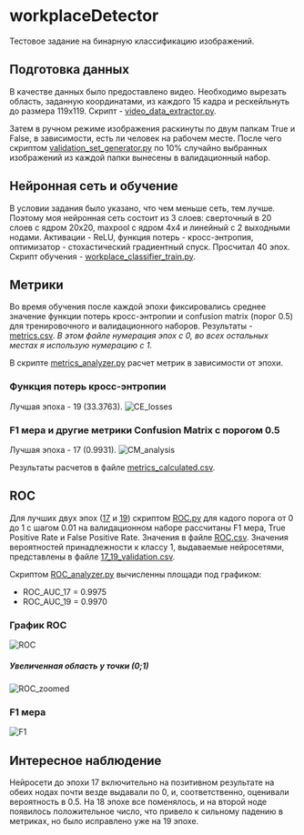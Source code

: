 # workplaceDetector
Тестовое задание на бинарную классификацию изображений.

## Подготовка данных
В качестве данных было предоставлено видео. Необходимо вырезать область, заданную координатами, из каждого 15 кадра и рескейльнуть до  размера 119x119. Скрипт - [video_data_extractor.py](video_data_extractor.py).

Затем в ручном режиме изображения раскинуты по двум папкам True и False, в зависимости, есть ли человек на рабочем месте. После чего скриптом [validation_set_generator.py](validation_set_generator.py) по 10% случайно выбранных изображений из каждой папки вынесены в валидационный набор.

## Нейронная сеть и обучение
В условии задания было указано, что чем меньше сеть, тем лучше. Поэтому моя нейронная сеть состоит из 3 слоев: сверточный в 20 слоев с ядром 20x20, maxpool с ядром 4x4 и линейный с 2 выходными нодами. Активации - ReLU, функция потерь - кросс-энтропия, оптимизатор - стохастический градиентный спуск. Просчитал 40 эпох. Скрипт обучения - [workplace_classifier_train.py](workplace_classifier_train.py).

## Метрики
Во время обучения после каждой эпохи фиксировались среднее значение функции потерь кросс-энтропии и confusion matrix (порог 0.5) для тренировочного и валидационного наборов. Результаты - [metrics.csv](metrics.csv). *В этом файле нумерация эпох с 0, во всех остальных местах я использую нумерацию с 1.*

В скрипте [metrics_analyzer.py](metrics_analyzer.py) расчет метрик в зависимости от эпохи.

### Функция потерь кросс-энтропии
Лучшая эпоха - 19 (33.3763).
![CE_losses](https://user-images.githubusercontent.com/25753000/171667668-016b6d0b-4f0c-4069-acc5-1333a558e410.png)

### F1 мера и другие метрики Confusion Matrix с порогом 0.5
Лучшая эпоха - 17 (0.9931).
![CM_analysis](https://user-images.githubusercontent.com/25753000/171667832-0426adf2-7332-41a9-b36c-fc0ce43b0e82.png)

Результаты расчетов в файле [metrics_calculated.csv](metrics_calculated.csv).

## ROC
Для лучших двух эпох ([17](savestates/17) и [19](savestates/19)) скриптом [ROC.py](ROC.py) для кадого порога от 0 до 1 с шагом 0.01 на валидационном наборе рассчитаны F1 мера, True Positive Rate и False Positive Rate. Значения в файле [ROC.csv](ROC.csv). Значения вероятностей принадлежности к классу 1, выдаваемые нейросетями, представлены в файле [17_19_validation.csv](17_19_validation.csv).

Скриптом [ROC_analyzer.py](ROC_analyzer.py) вычисленны площади под графиком:
- ROC_AUC_17 = 0.9975
- ROC_AUC_19 = 0.9970

### График ROC
![ROC](https://user-images.githubusercontent.com/25753000/171674358-efbb5ec5-c0d0-4a42-b40f-f5bba88ea11d.png)
##### Увеличенная область у точки (0;1)
![ROC_zoomed](https://user-images.githubusercontent.com/25753000/171674507-d2e40211-8ebf-4233-81dd-195dc41ffa35.png)

### F1 мера
![F1](https://user-images.githubusercontent.com/25753000/171674826-7a860fb3-6b37-41b3-831d-638b5885adb9.png)

## Интересное наблюдение
Нейросети до эпохи 17 включительно на позитивном результате на обеих нодах почти везде выдавали по 0, и, соответственно, оценивали вероятность в 0.5. На 18 эпохе все поменялось, и на второй ноде появилось положительное число, что привело к сильному падению в метриках, но было исправлено уже на 19 эпохе.
